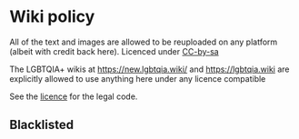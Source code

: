 # Wiki policy
All of the text and images are allowed to be reuploaded on any platform (albeit with credit back here). Licenced under [CC-by-sa](https://creativecommons.org/licenses/by-sa/4.0/deed.en)

The LGBTQIA+ wikis at https://new.lgbtqia.wiki/ and https://lgbtqia.wiki are explicitly allowed to use anything here under any licence compatible 

See the [licence](./LICENCE) for the legal code.



## Blacklisted